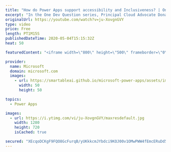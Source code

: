 ```yaml
---
title: "How do Power Apps support accessibility and Inclusiveness? | One Dev Question: Dona Sarkar"
excerpt: "In the One Dev Question series, Principal Cloud Advocate Dona Sarkar explains how Power Apps supports accessibility and inclusiveness.   For more information, visit: https://docs.microsoft.com/powerapps/maker/canvas-apps/accessible-apps/?WT.mc_id=onedevquestion-c9-donasa  Try Azure for free: https://aka.ms/TryAzure7"
originalUrl: https://youtube.com/watch?v=ju-XovgnGVY
type: video
price: Free
length: PT1M15S
publishedDateTime: 2020-05-04T15:15:32Z
heat: 50

featuredContent: "<iframe width=\"800\" height=\"500\" frameborder=\"0\" src=\"https://www.youtube.com/embed/ju-XovgnGVY\" allow=\"accelerometer; autoplay; encrypted-media; gyroscope; picture-in-picture\" allowfullscreen></iframe>"

provider:
  name: Microsoft
  domain: microsoft.com
  images:
    - url: https://smartableai.github.io/microsoft-power-apps/assets/images/organizations/microsoft.com-50x50.jpg
      width: 50
      height: 50

topics:
  - Power Apps

images:
  - url: https://i.ytimg.com/vi/ju-XovgnGVY/maxresdefault.jpg
    width: 1280
    height: 720
    isCached: true

secured: "XEcqoDCKgF9FQO8GcFurqB/yUKkkcmJYbdci9KOJ00v1OMwPWW4fEmcERuDd5x5oPzU2PQ9nngkSsJkumqTpFZxHZ2gaichwbrAX5LtIFhA+8H7YYT6AF8iLfZjljjNybR4FItiBbK1zFAYlUsd9bbnjJiim3gPtwcJ00LIjKRyWq2jp0QP0bbXO9r7LiwvxYZq7lq8LFV2/eFmZvioVRZEdy5+RwLXzt/DS7uYdyNbPh5ivucFoESKm8qoJuzp+H7PFRU9D92vpwXAAfKmaXZ52ycC2/+WwQW2f6/Id8nvvGqDvUccj7dHKuiMscnYhqsY/ULyLz4Ax2/KujIM35zNkg3j3IMYotNv7yjOms2YrhGnupqstaNu6Qf9pYV/TrFkt29Yi2BHFa8mQJl2+k2StubfG7Pnvz/hmujVIx2s=;gKUT704rEh91mJ9VtJ70ZQ=="
---
```


